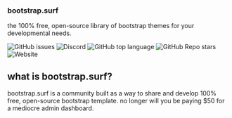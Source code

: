 ### bootstrap.surf
the 100% free, open-source library of bootstrap themes for your developmental needs.

![GitHub issues](https://img.shields.io/github/issues/Advewave/bootstrap-surf?style=for-the-badge) ![Discord](https://img.shields.io/discord/690749965512736768?style=for-the-badge) ![GitHub top language](https://img.shields.io/github/languages/top/Advewave/bootstrap-surf?style=for-the-badge) ![GitHub Repo stars](https://img.shields.io/github/stars/Advewave/bootstrap-surf?style=for-the-badge) ![Website](https://img.shields.io/website?down_color=red&down_message=offline&style=for-the-badge&up_color=green&up_message=live&url=https%3A%2F%2Fbootstrap.surf%2F)

## what is bootstrap.surf?
bootstrap.surf is a community built as a way to share and develop 100% free, open-source bootstrap template. no longer will you be paying $50 for a mediocre admin dashboard.
